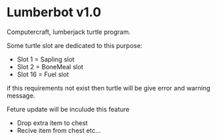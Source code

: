 # Lumberbot v1.0
Computercraft, lumberjack turtle program.

Some turtle slot are dedicated to this purpose:
* Slot 1 = Sapling slot
* Slot 2 = BoneMeal slot
* Slot 16 = Fuel slot

if this requirements not exist then turtle will be give error and warning message.

Feture update will be inculude this feature
* Drop extra item to chest
* Recive item from chest
etc...

